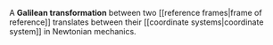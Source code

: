 A **Galilean transformation** between two [[reference frames|frame of reference]] translates between their [[coordinate systems|coordinate system]] in Newtonian mechanics.